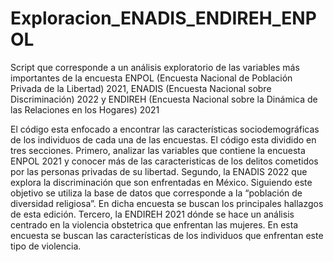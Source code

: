 # Exploracion_ENADIS_ENDIREH_ENPOL
Script que corresponde a un análisis exploratorio de las variables más importantes de la encuesta ENPOL (Encuesta Nacional de Población Privada de la Libertad) 2021, ENADIS (Encuesta Nacional sobre Discriminación) 2022 y ENDIREH (Encuesta Nacional sobre la Dinámica de las Relaciones en los Hogares) 2021


El código esta enfocado a encontrar las características sociodemográficas de los individuos de cada una de las encuestas. El código esta dividido en tres secciones. 
Primero, analizar las variables que contiene la encuesta ENPOL 2021 y conocer más de las caracteristicas de los delitos cometidos por las personas privadas de su libertad. 
Segundo, la ENADIS 2022 que explora la discriminación que son enfrentadas en México. Siguiendo este objetivo se utiliza la base de datos que corresponde a la “población de diversidad religiosa”. En dicha encuesta se buscan los principales hallazgos de esta edición. 
Tercero, la ENDIREH 2021 dónde se hace un análisis centrado en la violencia obstetrica que enfrentan las mujeres. En esta encuesta se buscan las características de los individuos que enfrentan este tipo de violencia. 
